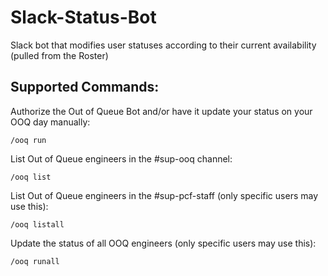 # Slack-Status-Bot
Slack bot that modifies user statuses according to their current availability (pulled from the Roster)

## Supported Commands:
Authorize the Out of Queue Bot and/or have it update your status on your OOQ day manually:

```
/ooq run
```

List Out of Queue engineers in the #sup-ooq channel:

```
/ooq list
```

List Out of Queue engineers in the #sup-pcf-staff (only specific users may use this):

```
/ooq listall
```

Update the status of all OOQ engineers (only specific users may use this):

```
/ooq runall
```